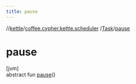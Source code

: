 ```yaml
---
title: pause
---
```

//[kettle](../../../index.html)/[coffee.cypher.kettle.scheduler](../index.html)
/[Task](index.html)/[pause](pause.html)

# pause

[jvm]\
abstract fun [pause](pause.html)()




